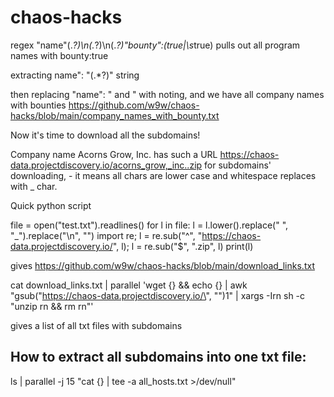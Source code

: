# chaos-hacks

regex "name"(.*?)\n(.*?)\n(.*?)"bounty":(true|\s*true) pulls out all program names with bounty:true

extracting name": "(.*?)" string

then replacing "name": " and " with noting, and we have all company names with bounties https://github.com/w9w/chaos-hacks/blob/main/company_names_with_bounty.txt

Now it's time to download all the subdomains!

Company name Acorns Grow, Inc. has such a URL https://chaos-data.projectdiscovery.io/acorns_grow,_inc..zip for subdomains' downloading, - it means all chars are lower case and whitespace replaces with _ char.

Quick python script

file = open("test.txt").readlines()
for l in file:
    l = l.lower().replace(" ", "_").replace("\n", "")
    import re; l = re.sub("^", "https://chaos-data.projectdiscovery.io/", l); l = re.sub("$", ".zip", l)
    print(l)
    
gives https://github.com/w9w/chaos-hacks/blob/main/download_links.txt
 
 cat download_links.txt | parallel 'wget {} && echo {} | awk "gsub(\"https://chaos-data.projectdiscovery.io/\", \"\")1" | xargs -Irn sh -c "unzip rn && rm rn"'
 
 gives a list of all txt files with subdomains
 
 ## How to extract all subdomains into one txt file:
 
 ls | parallel -j 15 "cat {} | tee -a all_hosts.txt >/dev/null"
